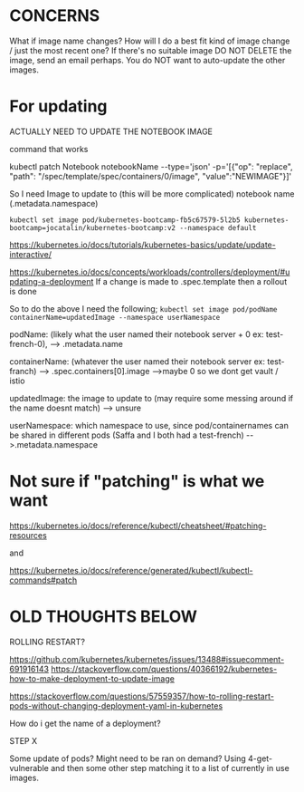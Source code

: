 # CONCERNS
What if image name changes?
How will I do a best fit kind of image change / just the most recent one?
If there's no suitable image DO NOT DELETE the image, send an email perhaps.
You do NOT want to auto-update the other images. 

# For updating 
ACTUALLY NEED TO UPDATE THE NOTEBOOK IMAGE

command that works

kubectl patch Notebook notebookName --type='json' -p='[{"op": "replace", "path": "/spec/template/spec/containers/0/image", "value":"NEWIMAGE"}]'

So I need
Image to update to (this will be more complicated)
notebook name (.metadata.namespace)



`kubectl set image pod/kubernetes-bootcamp-fb5c67579-5l2b5 kubernetes-bootcamp=jocatalin/kubernetes-bootcamp:v2 --namespace default`

https://kubernetes.io/docs/tutorials/kubernetes-basics/update/update-interactive/

https://kubernetes.io/docs/concepts/workloads/controllers/deployment/#updating-a-deployment
If a change is made to .spec.template then a rollout is done

So to do the above I need the following; `kubectl set image pod/podName containerName=updatedImage --namespace userNamespace`

podName: (likely what the user named their notebook server + 0 ex: test-french-0), --> .metadata.name

containerName: (whatever the user named their notebook server ex: test-franch) --> .spec.containers[0].image -->maybe 0 so we dont get vault / istio

updatedImage: the image to update to (may require some messing around if the name doesnt match) --> unsure

userNamespace: which namespace to use, since pod/containernames can be shared in different pods (Saffa and I both had a test-french) -->.metadata.namespace



# Not sure if "patching" is what we want
 https://kubernetes.io/docs/reference/kubectl/cheatsheet/#patching-resources

 and

 https://kubernetes.io/docs/reference/generated/kubectl/kubectl-commands#patch

# OLD THOUGHTS BELOW


ROLLING RESTART?

https://github.com/kubernetes/kubernetes/issues/13488#issuecomment-691916143
https://stackoverflow.com/questions/40366192/kubernetes-how-to-make-deployment-to-update-image

https://stackoverflow.com/questions/57559357/how-to-rolling-restart-pods-without-changing-deployment-yaml-in-kubernetes

How do i get the name of a deployment? 



STEP X

Some update of pods? Might need to be ran on demand? Using 4-get-vulnerable and then some other step matching it to a list of
currently in use images.